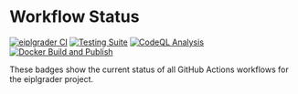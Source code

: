 # Workflow Status

[![eiplgrader CI](https://github.com/CoffeePoweredComputers/eiplgrader/actions/workflows/python-package.yml/badge.svg)](https://github.com/CoffeePoweredComputers/eiplgrader/actions/workflows/python-package.yml)
[![Testing Suite](https://github.com/CoffeePoweredComputers/eiplgrader/actions/workflows/test.yml/badge.svg)](https://github.com/CoffeePoweredComputers/eiplgrader/actions/workflows/test-languages.yml)
[![CodeQL Analysis](https://github.com/CoffeePoweredComputers/eiplgrader/actions/workflows/codeql.yml/badge.svg)](https://github.com/CoffeePoweredComputers/eiplgrader/actions/workflows/codeql.yml)
[![Docker Build and Publish](https://github.com/CoffeePoweredComputers/eiplgrader/actions/workflows/docker-publish.yml/badge.svg)](https://github.com/CoffeePoweredComputers/eiplgrader/actions/workflows/docker-publish.yml)

These badges show the current status of all GitHub Actions workflows for the eiplgrader project.
